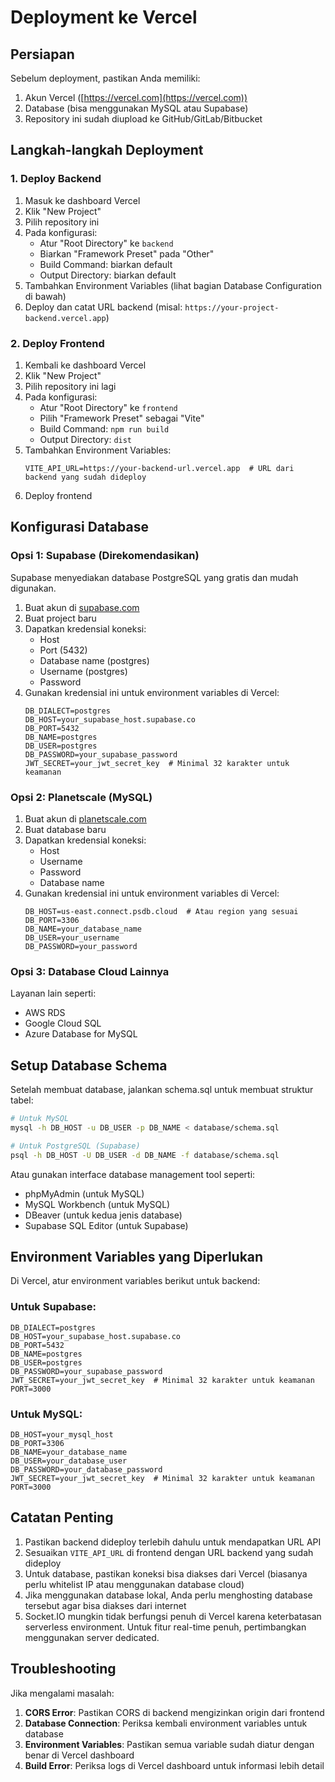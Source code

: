 # Deployment ke Vercel

## Persiapan

Sebelum deployment, pastikan Anda memiliki:

1. Akun Vercel ([https://vercel.com](https://vercel.com))
2. Database (bisa menggunakan MySQL atau Supabase)
3. Repository ini sudah diupload ke GitHub/GitLab/Bitbucket

## Langkah-langkah Deployment

### 1. Deploy Backend

1. Masuk ke dashboard Vercel
2. Klik "New Project"
3. Pilih repository ini
4. Pada konfigurasi:
   - Atur "Root Directory" ke `backend`
   - Biarkan "Framework Preset" pada "Other"
   - Build Command: biarkan default
   - Output Directory: biarkan default
5. Tambahkan Environment Variables (lihat bagian Database Configuration di bawah)
6. Deploy dan catat URL backend (misal: `https://your-project-backend.vercel.app`)

### 2. Deploy Frontend

1. Kembali ke dashboard Vercel
2. Klik "New Project"
3. Pilih repository ini lagi
4. Pada konfigurasi:
   - Atur "Root Directory" ke `frontend`
   - Pilih "Framework Preset" sebagai "Vite"
   - Build Command: `npm run build`
   - Output Directory: `dist`
5. Tambahkan Environment Variables:
   ```
   VITE_API_URL=https://your-backend-url.vercel.app  # URL dari backend yang sudah dideploy
   ```
6. Deploy frontend

## Konfigurasi Database

### Opsi 1: Supabase (Direkomendasikan)

Supabase menyediakan database PostgreSQL yang gratis dan mudah digunakan.

1. Buat akun di [supabase.com](https://supabase.com)
2. Buat project baru
3. Dapatkan kredensial koneksi:
   - Host
   - Port (5432)
   - Database name (postgres)
   - Username (postgres)
   - Password
4. Gunakan kredensial ini untuk environment variables di Vercel:
   ```
   DB_DIALECT=postgres
   DB_HOST=your_supabase_host.supabase.co
   DB_PORT=5432
   DB_NAME=postgres
   DB_USER=postgres
   DB_PASSWORD=your_supabase_password
   JWT_SECRET=your_jwt_secret_key  # Minimal 32 karakter untuk keamanan
   ```

### Opsi 2: Planetscale (MySQL)

1. Buat akun di [planetscale.com](https://planetscale.com)
2. Buat database baru
3. Dapatkan kredensial koneksi:
   - Host
   - Username
   - Password
   - Database name
4. Gunakan kredensial ini untuk environment variables di Vercel:
   ```
   DB_HOST=us-east.connect.psdb.cloud  # Atau region yang sesuai
   DB_PORT=3306
   DB_NAME=your_database_name
   DB_USER=your_username
   DB_PASSWORD=your_password
   ```

### Opsi 3: Database Cloud Lainnya

Layanan lain seperti:
- AWS RDS
- Google Cloud SQL
- Azure Database for MySQL

## Setup Database Schema

Setelah membuat database, jalankan schema.sql untuk membuat struktur tabel:

```bash
# Untuk MySQL
mysql -h DB_HOST -u DB_USER -p DB_NAME < database/schema.sql

# Untuk PostgreSQL (Supabase)
psql -h DB_HOST -U DB_USER -d DB_NAME -f database/schema.sql
```

Atau gunakan interface database management tool seperti:
- phpMyAdmin (untuk MySQL)
- MySQL Workbench (untuk MySQL)
- DBeaver (untuk kedua jenis database)
- Supabase SQL Editor (untuk Supabase)

## Environment Variables yang Diperlukan

Di Vercel, atur environment variables berikut untuk backend:

### Untuk Supabase:
```
DB_DIALECT=postgres
DB_HOST=your_supabase_host.supabase.co
DB_PORT=5432
DB_NAME=postgres
DB_USER=postgres
DB_PASSWORD=your_supabase_password
JWT_SECRET=your_jwt_secret_key  # Minimal 32 karakter untuk keamanan
PORT=3000
```

### Untuk MySQL:
```
DB_HOST=your_mysql_host
DB_PORT=3306
DB_NAME=your_database_name
DB_USER=your_database_user
DB_PASSWORD=your_database_password
JWT_SECRET=your_jwt_secret_key  # Minimal 32 karakter untuk keamanan
PORT=3000
```

## Catatan Penting

1. Pastikan backend dideploy terlebih dahulu untuk mendapatkan URL API
2. Sesuaikan `VITE_API_URL` di frontend dengan URL backend yang sudah dideploy
3. Untuk database, pastikan koneksi bisa diakses dari Vercel (biasanya perlu whitelist IP atau menggunakan database cloud)
4. Jika menggunakan database lokal, Anda perlu menghosting database tersebut agar bisa diakses dari internet
5. Socket.IO mungkin tidak berfungsi penuh di Vercel karena keterbatasan serverless environment. Untuk fitur real-time penuh, pertimbangkan menggunakan server dedicated.

## Troubleshooting

Jika mengalami masalah:

1. **CORS Error**: Pastikan CORS di backend mengizinkan origin dari frontend
2. **Database Connection**: Periksa kembali environment variables untuk database
3. **Environment Variables**: Pastikan semua variable sudah diatur dengan benar di Vercel dashboard
4. **Build Error**: Periksa logs di Vercel dashboard untuk informasi lebih detail